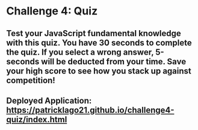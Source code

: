 # Challenge 4: Quiz

## Test your JavaScript fundamental knowledge with this quiz. You have 30 seconds to complete the quiz. If you select a wrong answer, 5-seconds will be deducted from your time. Save your high score to see how you stack up against competition!

## Deployed Application: https://patricklago21.github.io/challenge4-quiz/index.html
